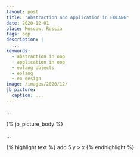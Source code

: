 ```yaml
---
layout: post
title: "Abstraction and Application in EOLANG"
date: 2020-12-01
place: Moscow, Russia
tags: oop
description: |
  ...
keywords:
  - abstraction in oop
  - application in oop
  - eolang objects
  - eolang
  - eo design
image: /images/2020/12/
jb_picture:
  caption: ...
---
```


...

<!--more-->

{% jb_picture_body %}

...

{% highlight text %}
add 5 y > x
{% endhighlight %}

